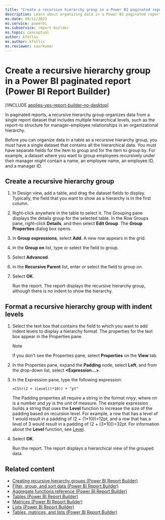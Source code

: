 ```yaml
---
title: "Create a recursive hierarchy group in a Power BI paginated report | Microsoft Docs"
description: Learn about organizing data in a Power BI paginated report, from a single report dataset that includes hierarchical levels, by using a recursive hierarchy group.
ms.date: 09/11/2023
ms.service: powerbi
ms.subservice: report-builder
ms.topic: conceptual
author: kfollis
ms.author: kfollis
ms.reviewer: saurkumar
---
```

# Create a recursive hierarchy group in a Power BI paginated report (Power BI Report Builder)

[!INCLUDE [applies-yes-report-builder-no-desktop](../../includes/applies-yes-report-builder-no-desktop.md)]

In paginated reports, a recursive hierarchy group organizes data from a single report dataset that includes multiple hierarchical levels, such as the report-to structure for manager-employee relationships in an organizational hierarchy.  
  
 Before you can organize data in a table as a recursive hierarchy group, you must have a single dataset that contains all the hierarchical data. You must have separate fields for the item to group and for the item to group by. For example, a dataset where you want to group employees recursively under their manager might contain a name, an employee name, an employee ID, and a manager ID.  
  
 
## Create a recursive hierarchy group  
  
1.  In Design view, add a table, and drag the dataset fields to display. Typically, the field that you want to show as a hierarchy is in the first column.  
  
1.  Right-click anywhere in the table to select it. The Grouping pane displays the details group for the selected table. In the Row Groups pane, right-click **Details**, and then select **Edit Group**. The **Group Properties** dialog box opens.  
  
1.  In **Group expressions**, select **Add**. A new row appears in the grid.  
  
1.  In the **Group on** list, type or select the field to group.  
  
1.  Select **Advanced**.  
  
1.  In the **Recursive Parent** list, enter or select the field to group on.  
  
1.  Select **OK**.
  
     Run the report. The report displays the recursive hierarchy group, although there is no indent to show the hierarchy.  
  
## Format a recursive hierarchy group with indent levels  
  
1.  Select the text box that contains the field to which you want to add indent levels to display a hierarchy format. The properties for the text box appear in the Properties pane.  
  
    > [!NOTE]  
    >  If you don't see the Properties pane, select **Properties** on the **View** tab.  
  
1.  In the Properties pane, expand the **Padding** node, select **Left**, and from the drop-down list, select **\<Expression...>**.  
  
1.  In the Expression pane, type the following expression:  
  
     `=CStr(2 + (Level()*10)) + "pt"`  
  
     The Padding properties all require a string in the format *nnyy*, where *nn* is a number and *yy* is the unit of measure. The example expression builds a string that uses the **Level** function to increase the size of the padding based on recursion level. For example, a row that has a level of 1 would result in a padding of (2 + (1\*10))=12pt, and a row that has a level of 3 would result in a padding of (2 + (3\*10))=32pt. For information about the **Level** function, see [Level](/sql/reporting-services/report-design/report-builder-functions-level-function).  
  
1.  Select **OK**.
  
     Run the report. The report displays a hierarchical view of the grouped data.  
  
## Related content

- [Creating recursive hierarchy groups &#40;Power BI Report Builder&#41;](../../paginated-reports/expressions/creating-recursive-hierarchy-groups-report-builder.md)   
- [Filter, group, and sort data &#40;Power BI Report Builder&#41;](../../paginated-reports/report-design/filter-group-sort-data-report-builder.md)   
- [Aggregate functions reference &#40;Power BI Report Builder&#41;](/sql/reporting-services/report-design/report-builder-functions-aggregate-functions-reference)   
- [Tables &#40;Power BI Report Builder&#41;](/sql/reporting-services/report-design/tables-report-builder-and-ssrs)   
- [Matrices &#40;Power BI Report Builder&#41;](/sql/reporting-services/report-design/create-a-matrix-report-builder-and-ssrs)   
- [Lists &#40;Power BI Report Builder&#41;](/sql/reporting-services/report-design/create-invoices-and-forms-with-lists-report-builder-and-ssrs)   
- [Tables, matrices, and lists &#40;Power BI Report Builder&#41;](../../paginated-reports/report-builder-tables-matrices-lists.md)  
  
  
